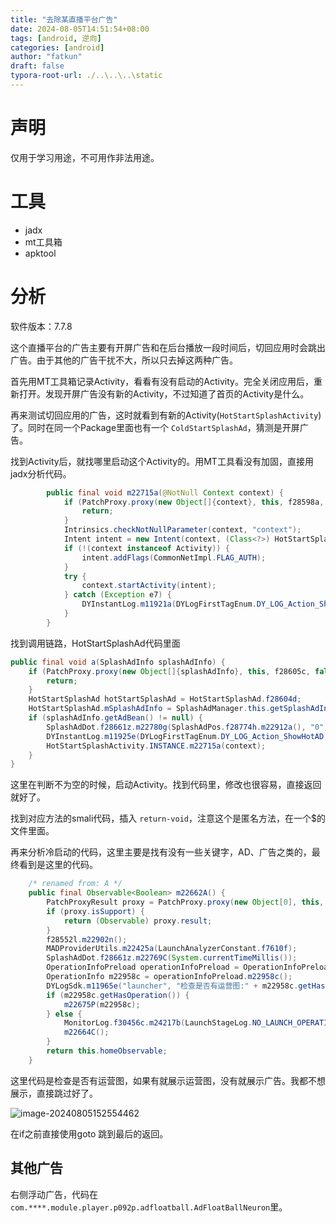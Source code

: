 ```yaml
---
title: "去除某直播平台广告"
date: 2024-08-05T14:51:54+08:00
tags: [android, 逆向]
categories: [android]
author: "fatkun"
draft: false
typora-root-url: ./..\..\..\static
---
```


# 声明

仅用于学习用途，不可用作非法用途。

# 工具

- jadx
- mt工具箱
- apktool

# 分析

软件版本：7.7.8

这个直播平台的广告主要有开屏广告和在后台播放一段时间后，切回应用时会跳出广告。由于其他的广告干扰不大，所以只去掉这两种广告。

首先用MT工具箱记录Activity，看看有没有启动的Activity。完全关闭应用后，重新打开。发现开屏广告没有新的Activity，不过知道了首页的Activity是什么。

再来测试切回应用的广告，这时就看到有新的Activity(`HotStartSplashActivity`)了。同时在同一个Package里面也有一个 `ColdStartSplashAd`，猜测是开屏广告。

找到Activity后，就找哪里启动这个Activity的。用MT工具看没有加固，直接用jadx分析代码。

```java
        public final void m22715a(@NotNull Context context) {
            if (PatchProxy.proxy(new Object[]{context}, this, f28598a, false, "686f70ac", new Class[]{Context.class}, Void.TYPE).isSupport) {
                return;
            }
            Intrinsics.checkNotNullParameter(context, "context");
            Intent intent = new Intent(context, (Class<?>) HotStartSplashActivity.class);
            if (!(context instanceof Activity)) {
                intent.addFlags(CommonNetImpl.FLAG_AUTH);
            }
            try {
                context.startActivity(intent);
            } catch (Exception e7) {
                DYInstantLog.m11921a(DYLogFirstTagEnum.DY_LOG_Action_ShowHotAD, "热启动广告activity启动异常：" + e7.getMessage());
            }
        }
```

找到调用链路，HotStartSplashAd代码里面

```java
public final void a(SplashAdInfo splashAdInfo) {
    if (PatchProxy.proxy(new Object[]{splashAdInfo}, this, f28605c, false, "7a93ae5a", new Class[]{SplashAdInfo.class}, Void.TYPE).isSupport) {
        return;
    }
    HotStartSplashAd hotStartSplashAd = HotStartSplashAd.f28604d;
    HotStartSplashAd.mSplashAdInfo = SplashAdManager.this.getSplashAdInfo();
    if (splashAdInfo.getAdBean() != null) {
        SplashAdDot.f28661z.m22780g(SplashAdPos.f28774h.m22912a(), "0", "1");
        DYInstantLog.m11925e(DYLogFirstTagEnum.DY_LOG_Action_ShowHotAD, "热启动广告数据获取成功");
        HotStartSplashActivity.INSTANCE.m22715a(context);
    }
}
```

这里在判断不为空的时候，启动Activity。找到代码里，修改也很容易，直接返回就好了。

找到对应方法的smali代码，插入 `return-void`，注意这个是匿名方法，在一个$的文件里面。

再来分析冷启动的代码，这里主要是找有没有一些关键字，AD、广告之类的，最终看到是这里的代码。

```java
    /* renamed from: A */
    public final Observable<Boolean> m22662A() {
        PatchProxyResult proxy = PatchProxy.proxy(new Object[0], this, f28551k, false, "55b00877", new Class[0], Observable.class);
        if (proxy.isSupport) {
            return (Observable) proxy.result;
        }
        f28552l.m22902n();
        MADProviderUtils.m22425a(LaunchAnalyzerConstant.f7610f);
        SplashAdDot.f28661z.m22769C(System.currentTimeMillis());
        OperationInfoPreload operationInfoPreload = OperationInfoPreload.f28825d;
        OperationInfo m22958c = operationInfoPreload.m22958c();
        DYLogSdk.m11965e("launcher", "检查是否有运营图:" + m22958c.getHasOperation() + "  运营图数据加载过？ " + operationInfoPreload.m22957b());
        if (m22958c.getHasOperation()) {
            m22675P(m22958c);
        } else {
            MonitorLog.f30456c.m24217b(LaunchStageLog.NO_LAUNCH_OPERATION);
            m22664C();
        }
        return this.homeObservable;
    }
```

这里代码是检查是否有运营图，如果有就展示运营图，没有就展示广告。我都不想展示，直接跳过好了。

![image-20240805152554462](/img/crack_dy/image-20240805152554462.png)

在if之前直接使用goto 跳到最后的返回。

## 其他广告
右侧浮动广告，代码在`com.****.module.player.p092p.adfloatball.AdFloatBallNeuron`里。


